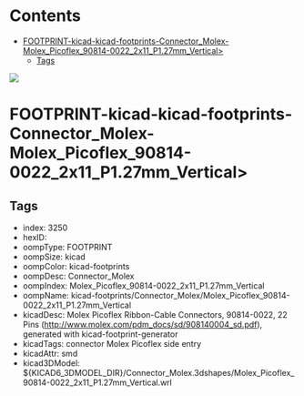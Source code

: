 



Contents
========

* [FOOTPRINT-kicad-kicad-footprints-Connector_Molex-Molex_Picoflex_90814-0022_2x11_P1.27mm_Vertical>](#footprint-kicad-kicad-footprints-connector_molex-molex_picoflex_90814-0022_2x11_p127mm_vertical)
	* [Tags](#tags)
  
![][im]
# FOOTPRINT-kicad-kicad-footprints-Connector_Molex-Molex_Picoflex_90814-0022_2x11_P1.27mm_Vertical>

## Tags

- index: 3250
- hexID: 
- oompType: FOOTPRINT
- oompSize: kicad
- oompColor: kicad-footprints
- oompDesc: Connector_Molex
- oompIndex: Molex_Picoflex_90814-0022_2x11_P1.27mm_Vertical
- oompName: kicad-footprints/Connector_Molex/Molex_Picoflex_90814-0022_2x11_P1.27mm_Vertical
- kicadDesc: Molex Picoflex Ribbon-Cable Connectors, 90814-0022, 22 Pins (http://www.molex.com/pdm_docs/sd/908140004_sd.pdf), generated with kicad-footprint-generator
- kicadTags: connector Molex Picoflex side entry
- kicadAttr: smd
- kicad3DModel: ${KICAD6_3DMODEL_DIR}/Connector_Molex.3dshapes/Molex_Picoflex_90814-0022_2x11_P1.27mm_Vertical.wrl



[im]: image.png
